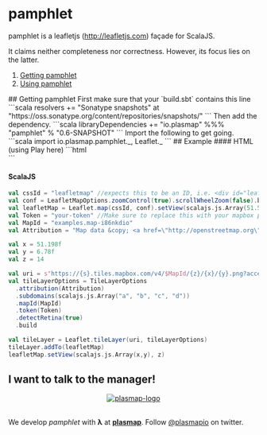 # pamphlet
pamphlet is a leafletjs (http://leafletjs.com) façade for ScalaJS.

It claims neither completeness nor correctness.
However, its focus lies on the latter.

1. [Getting pamphlet](#getting-it)
2. [Using pamphlet](#using-it)

<a name="getting-it"/>
## Getting pamphlet
First make sure that your `build.sbt` contains this line
```scala
resolvers += "Sonatype snapshots" at "https://oss.sonatype.org/content/repositories/snapshots/"
```
Then add the dependency.
```scala
libraryDependencies += "io.plasmap" %%% "pamphlet" % "0.6-SNAPSHOT"
```
Import the following to get going.
```scala
import io.plasmap.pamphlet._, Leaflet._
```
## Example
#### HTML (using Play here)
```html
<html>
  <head>
    <title>@title</title>
    <link rel="stylesheet" media="screen" href="@routes.Assets.at("stylesheets/leaflet.css")">
    <script src="@routes.Assets.at("scripts/leaflet.js")" type="text/javascript"></script>
  </head>
  <body>
    <div id="leafletmap"></div>
  </body>
</html>
```

#### ScalaJS
```scala
val cssId = "leafletmap" //expects this to be an ID, i.e. <div id="leafletmap"></div>
val conf = LeafletMapOptions.zoomControl(true).scrollWheelZoom(false).build
val leafletMap = Leaflet.map(cssId, conf).setView(scalajs.js.Array(51.505f, -0.09f), 13)
val Token = "your-token" //Make sure to replace this with your mapbox public token
val MapId = "examples.map-i86nkdio"
val Attribution = "Map data &copy; <a href=\"http://openstreetmap.org\">OpenStreetMap</a> contributors, <a href=\"http://creativecommons.org/licenses/by-sa/2.0/\">CC-BY-SA</a>, Imagery © <a href=\"http://mapbox.com\">Mapbox</a>"

val x = 51.198f
val y = 6.78f
val z = 14

val uri = s"https://{s}.tiles.mapbox.com/v4/$MapId/{z}/{x}/{y}.png?access_token=$Token"
val tileLayerOptions = TileLayerOptions
  .attribution(Attribution)
  .subdomains(scalajs.js.Array("a", "b", "c", "d"))
  .mapId(MapId)
  .token(Token)
  .detectRetina(true)
  .build

val tileLayer = Leaflet.tileLayer(uri, tileLayerOptions)
tileLayer.addTo(leafletMap)
leafletMap.setView(scalajs.js.Array(x,y), z)
```

## I want to talk to the manager!

<p align="center">
<a href="http://plasmap.io">
  <img src="https://avatars3.githubusercontent.com/u/10074281?v=3&s=100" alt="plasmap-logo">
</a>
<br/><br/>

We develop <em>pamphlet</em> with <b>λ</b> at <a href="http://plasmap.io"><b>plasmap</b></a>.
Follow <a href="https://twitter.com/plasmapio">@plasmapio</a> on twitter.
</p>
